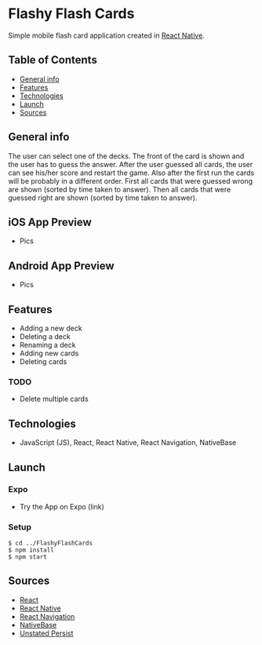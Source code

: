 # Flashy Flash Cards

Simple mobile flash card application created in [React Native](https://facebook.github.io/react-native/).

## Table of Contents

* [General info](#general-info)
* [Features](#features)
* [Technologies](#technologies)
* [Launch](#launch)
* [Sources](#sources)

## General info

The user can select one of the decks. The front of the card is shown and the user has to guess the answer. After the user guessed all cards, the user can see his/her score and restart the game. Also after the first run the cards will be probably in a different order. First all cards that were guessed wrong are shown (sorted by time taken to answer). Then all cards that were guessed right are shown (sorted by time taken to answer).

## iOS App Preview

* Pics

## Android App Preview

* Pics

## Features

* Adding a new deck
* Deleting a deck
* Renaming a deck
* Adding new cards
* Deleting cards

### TODO

* Delete multiple cards

## Technologies

* JavaScript (JS), React, React Native, React Navigation, NativeBase

## Launch

### Expo

* Try the App on Expo (link)

### Setup

```
$ cd ../FlashyFlashCards
$ npm install
$ npm start
```

## Sources

* [React](https://reactjs.org/)
* [React Native](https://facebook.github.io/react-native/)
* [React Navigation](https://reactnavigation.org/)
* [NativeBase](https://nativebase.io/)
* [Unstated Persist](https://github.com/rt2zz/unstated-persist)